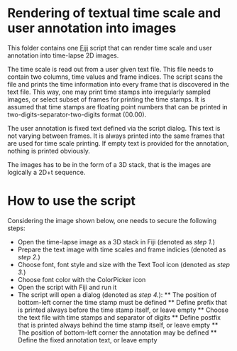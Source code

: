# Rendering of textual time scale and user annotation into images

This folder contains one [Fiji](fiji.sc) script that can render time scale and user annotation into time-lapse 2D images.

The time scale is read out from a user given text file. This file needs to contain two columns, time values and frame indices.
The script scans the file and prints the time information into every frame that is discovered in the text file.
This way, one may print time stamps into irregularly sampled images, or select subset of frames for printing the time stamps.
It is assumed that time stamps are floating point numbers that can be printed in two-digits-separator-two-digits format (00.00).

The user annotation is fixed text defined via the script dialog. This text is not varying between frames.
It is always printed into the same frames that are used for time scale printing.
If empty text is provided for the annotation, nothing is printed obviously.

The images has to be in the form of a 3D stack, that is the images are logically a 2D+t sequence.

# How to use the script

Considering the image shown below, one needs to secure the following steps:
* Open the time-lapse image as a 3D stack in Fiji (denoted as *step 1.*)
* Prepare the text image with time scales and frame indicies (denoted as *step 2.*)
* Choose font, font style and size with the Text Tool icon (denoted as *step 3.*)
* Choose font color with the ColorPicker icon
* Open the script with Fiji and run it
* The script will open a dialog (denoted as *step 4.*):
** The position of bottom-left corner the time stamp must be defined
** Define prefix that is printed always before the time stamp itself, or leave empty
** Choose the text file with time stamps and separator of digits
** Define postfix that is printed always behind the time stamp itself, or leave empty
** The position of bottom-left corner the annotation may be defined
** Define the fixed annotation text, or leave empty
